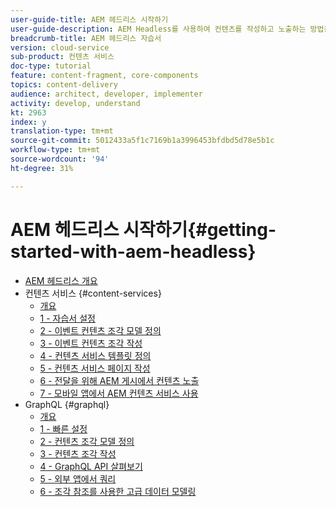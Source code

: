 ```yaml
---
user-guide-title: AEM 헤드리스 시작하기
user-guide-description: AEM Headless를 사용하여 컨텐츠를 작성하고 노출하는 방법을 소개하는 종단간 자습서입니다.
breadcrumb-title: AEM 헤드리스 자습서
version: cloud-service
sub-product: 컨텐츠 서비스
doc-type: tutorial
feature: content-fragment, core-components
topics: content-delivery
audience: architect, developer, implementer
activity: develop, understand
kt: 2963
index: y
translation-type: tm+mt
source-git-commit: 5012433a5f1c7169b1a3996453bfdbd5d78e5b1c
workflow-type: tm+mt
source-wordcount: '94'
ht-degree: 31%

---
```



# AEM 헤드리스 시작하기{#getting-started-with-aem-headless}

+ [AEM 헤드리스 개요](./overview.md)
+ 컨텐츠 서비스 {#content-services}
   + [개요](./content-services/overview.md)
   + [1 - 자습서 설정](./content-services/chapter-1.md)
   + [2 - 이벤트 컨텐츠 조각 모델 정의](./content-services/chapter-2.md)
   + [3 - 이벤트 컨텐츠 조각 작성](./content-services/chapter-3.md)
   + [4 - 컨텐츠 서비스 템플릿 정의](./content-services/chapter-4.md)
   + [5 - 컨텐츠 서비스 페이지 작성](./content-services/chapter-5.md)
   + [6 - 전달을 위해 AEM 게시에서 컨텐츠 노출](./content-services/chapter-6.md)
   + [7 - 모바일 앱에서 AEM 컨텐츠 서비스 사용](./content-services/chapter-7.md)
+ GraphQL {#graphql}
   + [개요](./graphql/overview.md)
   + [1 - 빠른 설정](./graphql/setup.md)
   + [2 - 컨텐츠 조각 모델 정의](./graphql/content-fragment-models.md)
   + [3 - 컨텐츠 조각 작성](./graphql/author-content-fragments.md)
   + [4 - GraphQL API 살펴보기](./graphql/explore-graphql-api.md)
   + [5 - 외부 앱에서 쿼리](./graphql/graphql-and-external-app.md)
   + [6 - 조각 참조를 사용한 고급 데이터 모델링](./graphql/fragment-references.md)
